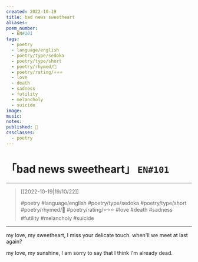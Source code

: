 ```yaml
---
created: 2022-10-19
title: bad news sweetheart
aliases:
poem_number:
  - EN#101
tags:
  - poetry
  - language/english
  - poetry/type/sedoka
  - poetry/type/short
  - poetry/rhymed/🔴
  - poetry/rating/⭐⭐⭐
  - love
  - death
  - sadness
  - futility
  - melancholy
  - suicide
image:
music:
notes:
published: 📎
cssclasses:
  - poetry
---
```

# 「bad news sweetheart」 `EN#101`

---

> [[2022-10-19|19/10/22]]
> 
> #poetry 
> #language/english 
> #poetry/type/sedoka #poetry/type/short 
> #poetry/rhymed/🔴 
> #poetry/rating/⭐⭐⭐ 
> #love #death #sadness #futility #melancholy #suicide 

---

my love, my sweetheart,
I miss your delicate touch.
when'll we meet at last again?

my love, my sunshine,
I am sorry to say that
I think I'm already dead.